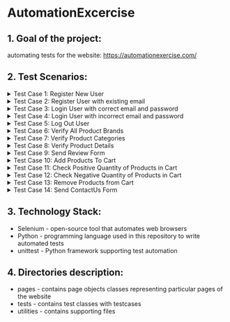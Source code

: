 # AutomationExcercise

## 1. Goal of the project: 
automating tests for the website: https://automationexercise.com/
    
## 2. Test Scenarios:

  <details><summary>Test Case 1: Register New User</summary>

    1. Navigate to url 'http://automationexercise.com/login'
    2. Enter name and email address.
    3. Click 'Signup' button.
    4. Fill details: Title, Name, Email, Password, Date of birth.
    5. Fill details: First name, Last name, Company, Address, Address2, Country, State, City, Zipcode, Mobile Number.
    6. Click 'Create Account button'
    7. Verify that 'ACCOUNT CREATED!' is visible.
    8. Continue to homepage.
    9. Verify that label "Logged in as [username]" is visible.
    10. Click "Delete Account". 
    11. Verify that 'ACCOUNT DELETED' is visible.
       
 </details>
  
 <details><summary>Test Case 2: Register User with existing email</summary>

    1. Navigate to url 'http://automationexercise.com/login'
    2. Enter name and already registered email address.
    3. Click 'Signup' button.
    4. Verify error 'Email Address already exist!' is visible.

 </details>

 <details><summary>Test Case 3: Login User with correct email and password</summary>

    1. Navigate to url 'http://automationexercise.com/login'.
    2. Enter correct email address and password.
    3. Click 'login' button.
    4. Verify that label 'Logged in as [username]' is visible.

 </details>

 <details><summary>Test Case 4: Login User with incorrect email and password</summary>

    1. Navigate to url 'http://automationexercise.com/login'.
    2. Enter incorrect email address and password.
    3. Click 'login' button.
    4. Verify error 'Your email or password is incorrect!' is visible.

 </details>

 <details><summary>Test Case 5: Log Out User</summary>

    1. Navigate to url 'http://automationexercise.com/login'.
    2. Enter correct email address and password.
    3. Click 'login' button.
    4. Verify that label 'Logged in as [username]' is visible.
    5. Click 'Logout' button.
    6. Verify that user is navigated to login page.

 </details>
 
 <details><summary>Test Case 6: Verify All Product Brands</summary>

    1. Navigate to url 'https://automationexercise.com'.
    2. Click on 'Products' button.
    3. Verify that Brands are visible on left side bar.
    4. Click on any brand name.
    5. Verify that user is navigated to brand page and brand products are displayed.
    6. Check number of products in brackets next to brand name.
    7. Verify if this number corresponds to number of products available.
    8. Repeat this process for every brand.
       
 </details>

 <details><summary>Test Case 7: Verify Product Categories</summary>

    1. Navigate to url 'https://automationexercise.com'.
    2. Click on 'Products' button.
    3. Select random Category and then Subcategory.
    4. Click on chosen Subcategory name.
    5. Verify that user is navigated to category page and category products are displayed.
    6. Verify if name of a random product contains Category's name. 
       
 </details>

 <details><summary>Test Case 8: Verify Product Details</summary>

    1. Navigate to url 'https://automationexercise.com'.
    2. Click on 'Products' button.
    3. Select random Category and then Subcategory.
    4. Check the name and price of a product.
    5. Click 'View product' button.
    6. Verify that product's name, price and subcategory match with details from Products page. 
       
 </details>

 <details><summary>Test Case 9: Send Review Form</summary>

    1. Navigate to url 'https://automationexercise.com'.
    2. Click on 'Products' button.
    3. Select random Category and then Subcategory.
    4. Click 'View product' button.
    5. Fill details: randomised name, correct email and randomised message.
    6. click 'Submit' button.
    7. Verify that 'Thank you for your review.' message is vivible.
       
 </details>

 <details><summary>Test Case 10: Add Products To Cart</summary>

    1. Navigate to url 'https://automationexercise.com'.
    2. Click on 'Products' button.
    3. Select the searchbox and enter a phrase 'jeans'.
    4. Hover over product, check it's name and price and click 'Add to cart'.
    5. Click 'Continue Shopping' button.
    6. Clear the searchbox and enter a phrase 'unicorn'.
    7. Hover over product, check it's name and price and click 'Add to cart'.
    8. Click 'View Cart' button.
    9. Verify that both products are added to Cart.
    10. Verify that name and proce of both products match with details from Products page.
    
 </details>

 <details><summary>Test Case 11: Check Positive Quantity of Products in Cart</summary>

    1. Navigate to url 'https://automationexercise.com'.
    2. Click on 'Products' button.
    3. Select random Category and then Subcategory.
    4. Click 'View product' button and check produt's price.
    5. Enter number '3' into Quantity box and click Add to Cart.
    6. Click 'Continue Shopping' button.
    7. Enter number '4' into Quantity box and click Add to Cart.
    8. Click 'View Cart' button.
    9. Verify that quantity of the product in cart is sum of two numbers entered before.
    10. Verify that total price is the result of multiplication of the product's price by the quantity.
    
 </details>
 
 <details><summary>Test Case 12: Check Negative Quantity of Products in Cart</summary>

    1. Navigate to url 'https://automationexercise.com'.
    2. Click on 'Products' button.
    3. Select random Category and then Subcategory.
    4. Click 'View product' button.
    5. Enter number '-3' into Quantity box and click Add to Cart.
    6. Click 'View Cart' button.
    7. Verify that there are no products in cart.
    
 </details>
 
 <details><summary>Test Case 13: Remove Products from Cart</summary>

    1. Navigate to url 'https://automationexercise.com'.
    2. Click on 'Products' button.
    3. Select the searchbox and enter a phrase 'winter'.
    4. Hover over product and click 'Add to cart'.
    5. Click 'Continue Shopping' button.
    6. Clear the searchbox and enter a phrase 'summer'.
    7. Hover over product and click 'Add to cart'.
    8. Click 'View Cart' button.
    9. Click 'X' button corresponding to particular product.
    10. Verify that the product is removed and that there is only one product left in the cart.
    11. Click 'X' button corresponding to last product.
    12. Verify that "Cart is empty!" message is visible.

 </details>

 <details><summary>Test Case 14: Send ContactUs Form</summary>

    1. Navigate to url 'https://automationexercise.com'.
    2. Click on 'Contact us' button.
    3. Verify 'GET IN TOUCH' is visible.
    4. Enter name, email, subject and message.
    5. Upload file.
    6. Click 'Submit' button.
    7. Click OK button.
    8. Verify success message 'Success! Your details have been submitted successfully.' is visible. 

 </details>
 
## 3. Technology Stack:
  
  - Selenium - open-source tool that automates web browsers
  - Python - programming language used in this repository to write automated tests
  - unittest - Python framework supporting test automation

## 4. Directories description:
  
  - pages - contains page objects classes representing particular pages of the website
  - tests - contains test classes with testcases
  - utilities - contains supporting files
